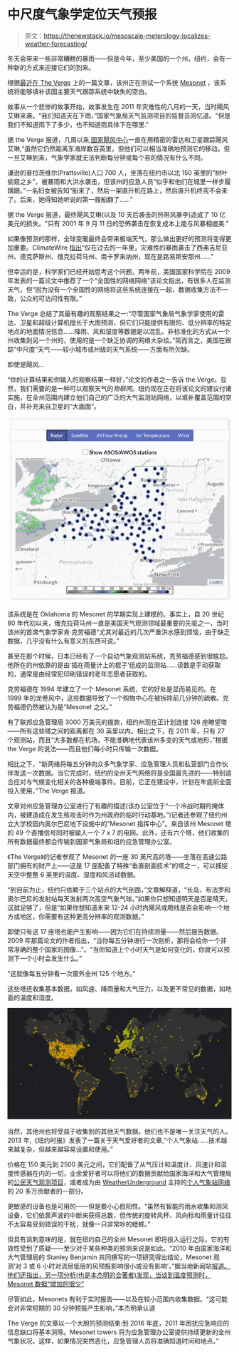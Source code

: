 # 中尺度气象学定位天气预报

> 原文：<https://thenewstack.io/mesoscale-meterology-localizes-weather-forecasting/>

冬天会带来一些非常糟糕的暴雨——但是今年，至少美国的一个州，纽约，会有一种新的方式来迎接它们的到来。

根据[最近在 The Verge](http://www.theverge.com/2016/10/31/13440952/extreme-weather-forecasting-new-york-mesonet-warning-system) 上的一篇文章，该州正在测试一个系统 [Mesonet](http://nysmesonet.org) ，该系统将能够填补该国主要天气跟踪系统中缺失的空白。

故事从一个悲惨的故事开始，故事发生在 2011 年灾难性的八月的一天，当时飓风艾琳来袭。“我们知道天在下雨，”国家气象局天气监测项目的监督员回忆道。"但是我们不知道雨下了多少，也不知道雨具体下在哪里."

据 the Verge 报道，几周以来,[国家飓风中心](http://www.nhc.noaa.gov/)一直在用精密的雷达和卫星跟踪飓风艾琳,“虽然它仍然距离东海岸数百英里，但他们可以相当准确地预测它的移动。但一旦艾琳到来，气象学家就无法判断每分钟或每个县的情况有什么不同。

谦逊的普拉茨维尔(Prattsville)人口 700 人，坐落在纽约市以北 150 英里的“树叶偷窥之乡”，被暴雨和大洪水袭击，但该州的应急人员“似乎和他们在城里一样步履蹒跚。”一名妇女被告知“船来了，然后一架直升机在路上，然后直升机终究不会来了。后来，她得知她听说的第一艘船翻了……”

据 the Verge 报道，最终飓风艾琳(以及 10 天后袭击的热带风暴李)造成了 10 亿美元的损失。"只有 2001 年 9 月 11 日的恐怖袭击在恢复成本上能与风暴相媲美."

如果像预测的那样，全球变暖最终会带来极端天气，那么做出更好的预测将变得更加重要。ClimateWire [指出](http://www.eenews.net/cw/2016/08/18)“仅在过去的一年里，灾难性的暴雨袭击了西弗吉尼亚州、德克萨斯州、俄克拉荷马州、南卡罗来纳州，现在是路易斯安那州……”

但幸运的是，科学家们已经开始思考这个问题。两年前，美国国家科学院在 2009 年发表的一篇论文中推荐了一个“全国性的网络网络”该论文指出，有很多人在监测天气，但“因为没有一个全国性的网络将这些系统连接在一起，数据收集方法不一致，公众的可访问性有限。”

The Verge 总结了其最有趣的观察结果之一:“尽管国家气象局气象学家使用的雷达、卫星和超级计算机擅长于大图预测，但它们只能提供有限的、低分辨率的特定地点的地面情况信息……降雨、风和湿度等数据是以混乱、非标准化的方式从一个州收集到另一个州的，使用的是一个缺乏协调的网络大杂烩。”简而言之，美国在跟踪“中尺度”天气——较小城市或州级的天气系统——方面有所欠缺。

即使是飓风…

“你的计算结果和你输入的观察结果一样好，”论文的作者之一告诉 the Verge。显然，我们需要的是一种可以观察天气的*物联网*。纽约现在正在将该论文的建议付诸实施，在全州范围内建立他们自己的广泛的大气监测站网络，以填补覆盖范围的空白，并补充来自卫星的“大画面”。

![New York's Mesonet](img/1686019caeb89caae8a8564ac031b95c.png)

该系统是在 Oklahoma 的 Mesonet 的早期实现上建模的。事实上，自 20 世纪 80 年代初以来，俄克拉荷马州一直是美国天气观测领域最重要的先驱之一，当时该州的首席气象学家肯·克劳福德“尤其对最近的几次严重洪水感到烦恼，由于缺乏数据，几乎没有什么有意义的东西可说。”

甚至在那个时候，日本已经有了一个自动气象观测站系统，克劳福德感到很尴尬。他所在的州依靠的是由‘插在雨量计上的棍子’组成的监测站……读数是手动获取的，通常是由经常犯印刷错误的老年志愿者获取的。

克劳福德在 1994 年建立了一个 Mesonet 系统，它的好处是显而易见的。在 1999 年的龙卷风中，这些数据导致了一个购物中心在被拆除前几分钟的疏散。克劳福德仍然被认为是“Mesonet 之父。”

有了联邦应急管理局 3000 万美元的拨款，纽约州现在正计划连接 126 座瞭望塔——所有这些塔之间的距离都在 30 英里以内。相比之下，在 2011 年，只有 27 个观测站，而且“大多数都在机场，不能准确地代表该州多变的天气或地形，”根据 the Verge 的说法——而且他们每小时只传输一次数据。

相比之下，“新网络将每五分钟向众多气象学家、应急管理人员和私营部门合作伙伴发送一次数据。当它完成时，纽约的全州天气网络将是全国最先进的——特别适合应对与气候变化相关的各种极端事件。目前，它正在建设中，计划在年底前全面投入使用，”The Verge 报道。

文章对州应急管理办公室进行了有趣的描述(该办公室位于“一个冷战时期的掩体内，被建造成在发生核攻击时作为州政府的临时行动基地。”)记者还参观了纽约州立大学校园内奥尔巴尼地下设施中的“Mesonet 指挥中心”。来自该州 Mesonet 塔的 49 个直播信号同时被输入一个 7 x 7 的电网。此外，还有六个塔，他们收集的所有数据最终都会传输到国家气象局和纽约应急管理办公室。

《The Verge》的记者参观了 Mesonet 的一座 30 英尺高的塔——坐落在高速公路部门拥有的财产上——这是 17 座配备了特殊“垂直剖面技术”的塔之一，可以捕捉天空中整整 6 英里的温度、湿度和风活动数据。

“到目前为止，纽约只依赖于三个站点的大气剖面，”文章解释道，“长岛、布法罗和奥尔巴尼的发射站每天发射两次高空气象气球。”如果你只想知道明天是否是晴天，这就足够了，但是“如果你想知道未来 12-24 小时内飓风或飑线是否会影响一个地方或地区，你需要有这种更高分辨率的观测数据。”

即使只有这 17 座塔也能产生影响——因为它们在持续测量——然后报告数据。2009 年那篇论文的作者指出，“当你每五分钟进行一次剖析，那将会给你一个非常准确的整个国家的图像…”。“当你知道上个小时天气是如何变化的，你就可以预测下一个小时会发生什么。”

“这就像每五分钟看一次窗外全州 125 个地方。”

这些塔还收集基本数据，如风速、降雨量和大气压力，以及更不常见的数据，如地面的温度和湿度。

![ Personal Weather Station Network](img/c1b9cbc60bcc43d3372e2885f8586971.png)

当然，其他州也将受益于收集到的其他天气数据。他们也不是唯一关注天气的人。2013 年,《纽约时报》发表了一篇关于天气爱好者的文章,“个人气象站……技术越来越复杂，但越来越容易设置和使用。”

价格在 150 美元到 2500 美元之间，它们配备了从气压计和温度计、风速计和湿度传感器在内的一切，业余爱好者可以将他们的数据贡献给国家海洋和大气管理局的[公民天气观测项目](http://wxqa.com/)，或者成为由 [WeatherUnderground](https://www.wunderground.com/) 主持的[个人气象站网络](https://www.wunderground.com/weatherstation/overview.asp)的 20 多万贡献者的一部分。

更敏感的设备也是可用的——但是要小心假阳性。“虽然有智能的雨水收集和测风设备，它们依靠声波的中断来获得总数，但传统的旋转风杯、风向标和雨量计往往不太容易受到错误的干扰，就像一只非常吵的蟋蟀。”

但具有讽刺意味的是，就在纽约自己的全州 Mesonet 即将投入运行之际，它的有效性受到了质疑——至少对于某些种类的预测来说是如此。“2010 年由国家海洋和大气管理局的 Stanley Benjamin 共同撰写的一项研究得出结论，Mesonet 观测‘对 3 或 6 小时对流层低层的风预报影响很小或没有影响’，”据当地新闻站[报道。他们还指出，另一项分析(也是本杰明的合著者)发现，当谈到温度预测时，Mesonet 数据“增加的很少”](http://www.nbcnewyork.com/news/local/New-York-State-Mesonet-Weather-Detection-System-Can-It-Really-Predict-Disaster-Governor-Cuomo-392808941.html)

尽管如此，Mesonets 有利于实时报告——以及在较小范围内收集数据。“这可能会对非常短期的 30 分钟预报产生影响，”本杰明承认道

The Verge 的文章以一个大胆的预测结束:到 2016 年底，2011 年困扰应急响应的信息缺口将基本消除。Mesonet towers 将为应急管理办公室提供持续更新的全州气象状况，这样，如果情况突然恶化，应急管理人员将准确知道时间和地点。”

<svg xmlns:xlink="http://www.w3.org/1999/xlink" viewBox="0 0 68 31" version="1.1"><title>Group</title> <desc>Created with Sketch.</desc></svg>